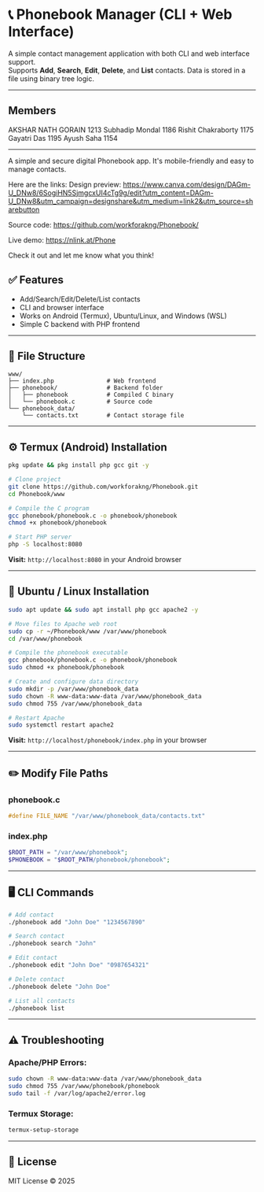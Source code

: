 # 📞 Phonebook Manager (CLI + Web Interface)

A simple contact management application with both CLI and web interface support.  
Supports **Add**, **Search**, **Edit**, **Delete**, and **List** contacts. Data is stored in a file using binary tree logic.

---
## Members

AKSHAR NATH GORAIN 1213
Subhadip Mondal  1186
Rishit Chakraborty  1175
Gayatri Das 1195
Ayush Saha 1154

---

A simple and secure digital Phonebook app. It's mobile-friendly and easy to manage contacts.

Here are the links:
Design preview: https://www.canva.com/design/DAGm-U_DNw8/6SogiHN5SjmgcxUI4cTg9g/edit?utm_content=DAGm-U_DNw8&utm_campaign=designshare&utm_medium=link2&utm_source=sharebutton

Source code: https://github.com/workforakng/Phonebook/



Live demo: https://nlink.at/Phone

Check it out and let me know what you think!

## ✅ Features

- Add/Search/Edit/Delete/List contacts
- CLI and browser interface
- Works on Android (Termux), Ubuntu/Linux, and Windows (WSL)
- Simple C backend with PHP frontend

---

## 📁 File Structure

```
www/
├── index.php               # Web frontend
├── phonebook/              # Backend folder
│   ├── phonebook           # Compiled C binary
│   └── phonebook.c         # Source code
└── phonebook_data/
    └── contacts.txt        # Contact storage file
```

---

## ⚙️ Termux (Android) Installation

```bash
pkg update && pkg install php gcc git -y

# Clone project
git clone https://github.com/workforakng/Phonebook.git
cd Phonebook/www

# Compile the C program
gcc phonebook/phonebook.c -o phonebook/phonebook
chmod +x phonebook/phonebook

# Start PHP server
php -S localhost:8080
```

**Visit:** `http://localhost:8080` in your Android browser

---

## 🐧 Ubuntu / Linux Installation

```bash
sudo apt update && sudo apt install php gcc apache2 -y

# Move files to Apache web root
sudo cp -r ~/Phonebook/www /var/www/phonebook
cd /var/www/phonebook

# Compile the phonebook executable
gcc phonebook/phonebook.c -o phonebook/phonebook
sudo chmod +x phonebook/phonebook

# Create and configure data directory
sudo mkdir -p /var/www/phonebook_data
sudo chown -R www-data:www-data /var/www/phonebook_data
sudo chmod 755 /var/www/phonebook_data

# Restart Apache
sudo systemctl restart apache2
```

**Visit:** `http://localhost/phonebook/index.php` in your browser

---

## ✏️ Modify File Paths

### phonebook.c

```c
#define FILE_NAME "/var/www/phonebook_data/contacts.txt"
```

### index.php

```php
$ROOT_PATH = "/var/www/phonebook";
$PHONEBOOK = "$ROOT_PATH/phonebook/phonebook";
```

---

## 🖥 CLI Commands

```bash
# Add contact
./phonebook add "John Doe" "1234567890"

# Search contact
./phonebook search "John"

# Edit contact
./phonebook edit "John Doe" "0987654321"

# Delete contact
./phonebook delete "John Doe"

# List all contacts
./phonebook list
```

---

## ⚠️ Troubleshooting

### Apache/PHP Errors:
```bash
sudo chown -R www-data:www-data /var/www/phonebook_data
sudo chmod 755 /var/www/phonebook/phonebook
sudo tail -f /var/log/apache2/error.log
```

### Termux Storage:
```bash
termux-setup-storage
```

---

## 📜 License

MIT License © 2025
